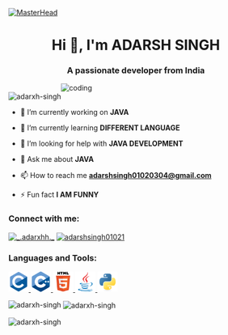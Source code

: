 [![MasterHead](https://user-images.githubusercontent.com/74038190/221352995-5ac18bdf-1a19-4f99-bbb6-77559b220470.gif)](https://Adarsh-singh.io)
<h1 align="center">Hi 👋, I'm ADARSH SINGH</h1>
<h3 align="center">A passionate developer from India</h3>
<img align="right" alt="coding" width="400" src="https://i.pinimg.com/originals/20/c6/58/20c658e4c375268eed59d1c94b61059f.gif">


<p align="left"> <img src="https://komarev.com/ghpvc/?username=adarxh-singh&label=Profile%20views&color=0e75b6&style=flat" alt="adarxh-singh" /> </p>

- 🔭 I’m currently working on **JAVA**

- 🌱 I’m currently learning **DIFFERENT LANGUAGE**

- 🤝 I’m looking for help with **JAVA DEVELOPMENT**

- 💬 Ask me about **JAVA**

- 📫 How to reach me **adarshsingh01020304@gmail.com**

- ⚡ Fun fact **I AM FUNNY**

<h3 align="left">Connect with me:</h3>
<p align="left">
<a href="https://instagram.com/_.adarxhh._" target="blank"><img align="center" src="https://raw.githubusercontent.com/rahuldkjain/github-profile-readme-generator/master/src/images/icons/Social/instagram.svg" alt="_.adarxhh._" height="30" width="40" /></a>
<a href="https://www.hackerearth.com/adarshsingh01021" target="blank"><img align="center" src="https://raw.githubusercontent.com/rahuldkjain/github-profile-readme-generator/master/src/images/icons/Social/hackerearth.svg" alt="adarshsingh01021" height="30" width="40" /></a>
</p>

<h3 align="left">Languages and Tools:</h3>
<p align="left"> <a href="https://www.cprogramming.com/" target="_blank" rel="noreferrer"> <img src="https://raw.githubusercontent.com/devicons/devicon/master/icons/c/c-original.svg" alt="c" width="40" height="40"/> </a> <a href="https://www.w3schools.com/cpp/" target="_blank" rel="noreferrer"> <img src="https://raw.githubusercontent.com/devicons/devicon/master/icons/cplusplus/cplusplus-original.svg" alt="cplusplus" width="40" height="40"/> </a> <a href="https://www.w3.org/html/" target="_blank" rel="noreferrer"> <img src="https://raw.githubusercontent.com/devicons/devicon/master/icons/html5/html5-original-wordmark.svg" alt="html5" width="40" height="40"/> </a> <a href="https://www.java.com" target="_blank" rel="noreferrer"> <img src="https://raw.githubusercontent.com/devicons/devicon/master/icons/java/java-original.svg" alt="java" width="40" height="40"/> </a> <a href="https://www.python.org" target="_blank" rel="noreferrer"> <img src="https://raw.githubusercontent.com/devicons/devicon/master/icons/python/python-original.svg" alt="python" width="40" height="40"/> </a> </p>

<p><img align="left" src="https://github-readme-stats.vercel.app/api/top-langs?username=adarxh-singh&show_icons=true&locale=en&layout=compact" alt="adarxh-singh" /></p>

<p>&nbsp;<img align="center" src="https://github-readme-stats.vercel.app/api?username=adarxh-singh&show_icons=true&locale=en" alt="adarxh-singh" /></p>

<p><img align="center" src="https://github-readme-streak-stats.herokuapp.com/?user=adarxh-singh&" alt="adarxh-singh" /></p>
